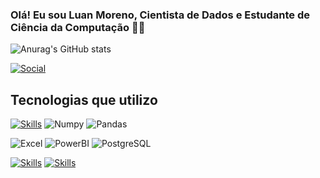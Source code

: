 ### Olá! Eu sou Luan Moreno, Cientista de Dados e Estudante de Ciência da Computação 👨‍💻

![Anurag's GitHub stats](https://github-readme-stats.vercel.app/api?username=luan-moreno&theme=algolia&show_icons=true&rank_icon=github)

[![Social](https://img.shields.io/badge/LinkedIn-0077B5?style=for-the-badge&logo=linkedin&logoColor=white)](https://www.linkedin.com/in/luan-moreno/)
## Tecnologias que utilizo

[![Skills](https://img.shields.io/badge/Python-3776AB?style=for-the-badge&logo=python&logoColor=black)]()
![Numpy](https://img.shields.io/badge/Numpy-777BB4?style=for-the-badge&logo=numpy&logoColor=white)
![Pandas](https://img.shields.io/badge/Pandas-2C2D72?style=for-the-badge&logo=pandas&logoColor=white)

![Excel](https://img.shields.io/badge/Microsoft_Excel-217346?style=for-the-badge&logo=microsoft-excel&logoColor=white)
![PowerBI](https://img.shields.io/badge/PowerBI-F2C811?style=for-the-badge&logo=Power%20BI&logoColor=white)
![PostgreSQL](https://img.shields.io/badge/PostgreSQL-000?style=for-the-badge&logo=postgresql)

[![Skills](https://img.shields.io/badge/Java-ED8B00?style=for-the-badge&logo=openjdk&logoColor=black)]()
[![Skills](https://img.shields.io/badge/JavaScript-323330?style=for-the-badge&logo=javascript&logoColor=F7DF1E)]()


